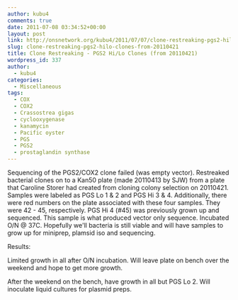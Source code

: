 ```yaml
---
author: kubu4
comments: true
date: 2011-07-08 03:34:52+00:00
layout: post
link: http://onsnetwork.org/kubu4/2011/07/07/clone-restreaking-pgs2-hilo-clones-from-20110421/
slug: clone-restreaking-pgs2-hilo-clones-from-20110421
title: Clone Restreaking - PGS2 Hi/Lo Clones (from 20110421)
wordpress_id: 337
author:
  - kubu4
categories:
  - Miscellaneous
tags:
  - COX
  - COX2
  - Crassostrea gigas
  - cyclooxygenase
  - kanamycin
  - Pacific oyster
  - PGS
  - PGS2
  - prostaglandin synthase
---
```


Sequencing of the PGS2/COX2 clone failed (was empty vector). Restreaked bacterial clones on to a Kan50 plate (made 20110413 by SJW) from a plate that Caroline Storer had created from cloning colony selection on 20110421. Samples were labeled as PGS Lo 1 & 2 and PGS Hi 3 & 4. Additionally, there were red numbers on the plate associated with these four samples. They were 42 - 45, respectively. PGS Hi 4 (#45) was previously grown up and sequenced. This sample is what produced vector only sequence. Incubated O/N @ 37C. Hopefully we'll bacteria is still viable and will have samples to grow up for miniprep, plamsid iso and sequencing.

Results:

Limited growth in all after O/N incubation. Will leave plate on bench over the weekend and hope to get more growth.

After the weekend on the bench, have growth in all but PGS Lo 2. Will inoculate liquid cultures for plasmid preps.
